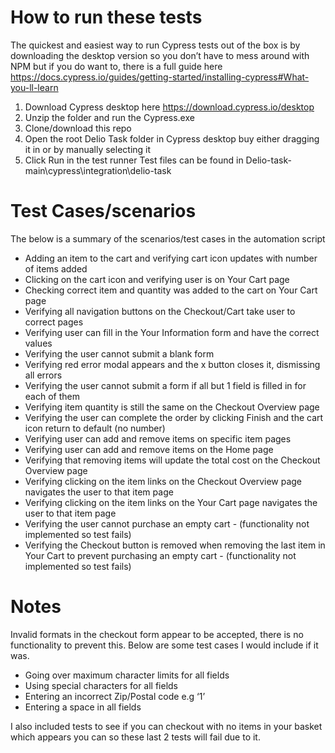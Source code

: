 # How to run these tests
The quickest and easiest way to run Cypress tests out of the box is by downloading the desktop version so you don’t have to mess around with NPM but if you do want to, there is a full guide here https://docs.cypress.io/guides/getting-started/installing-cypress#What-you-ll-learn

1.	Download Cypress desktop here https://download.cypress.io/desktop
2.	Unzip the folder and run the Cypress.exe
3.	Clone/download this repo
4.	Open the root Delio Task folder in Cypress desktop buy either dragging it in or by manually selecting it
5. Click Run in the test runner
 Test files can be found in Delio-task-main\cypress\integration\delio-task


# Test Cases/scenarios
The below is a summary of the scenarios/test cases in the automation script
*	Adding an item to the cart and verifying cart icon updates with number of items added
*	Clicking on the cart icon and verifying user is on Your Cart page
*	Checking correct item and quantity was added to the cart on Your Cart page
*	Verifying all navigation buttons on the Checkout/Cart take user to correct pages
*	Verifying user can fill in the Your Information form and have the correct values
*	Verifying the user cannot submit a blank form
*	Verifying red error modal appears and the x button closes it, dismissing all errors
*	Verifying the user cannot submit a form if all but 1 field is filled in for each of them
*	Verifying item quantity is still the same on the Checkout Overview page
*	Verifying the user can complete the order by clicking Finish and the cart icon return to default (no number)
*	Verifying user can add and remove items on specific item pages
*	Verifying user can add and remove items on the Home page
*	Verifying that removing items will update the total cost on the Checkout Overview page
*	Verifying clicking on the item links on the Checkout Overview page navigates the user to that item page 
*	Verifying clicking on the item links on the Your Cart page navigates the user to that item page 
*	Verifying the user cannot purchase an empty cart - (functionality not implemented so test fails)
*	Verifying the Checkout button is removed when removing the last item in Your Cart to prevent purchasing an empty cart - (functionality not implemented so test fails)

# Notes
Invalid formats in the checkout form appear to be accepted, there is no functionality to prevent this. Below are some test cases I would include if it was.
*	Going over maximum character limits for all fields
*	Using special characters for all fields
*	Entering an incorrect Zip/Postal code e.g ‘1’
*	Entering a space in all fields

I also included tests to see if you can checkout with no items in your basket which appears you can so these last 2 tests will fail due to it.